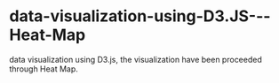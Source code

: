 # data-visualization-using-D3.JS---Heat-Map
data visualization using D3.js, the visualization have been proceeded through Heat Map.
